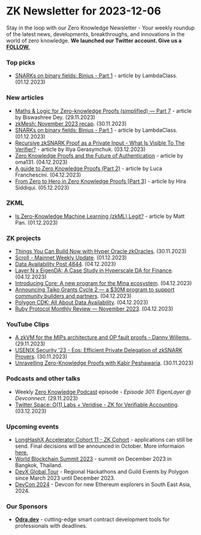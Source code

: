 # ZK Newsletter for 2023-12-06
Stay in the loop with our Zero Knowledge Newsletter - Your weekly roundup of the latest news, developments, breakthroughs, and innovations in the world of zero knowledge. **We launched our Twitter account. Give us a [FOLLOW.](https://twitter.com/ZKNewsletter)**

### Top picks
* [SNARKs on binary fields: Binius - Part 1](https://blog.lambdaclass.com/snarks-on-binary-fields-binius/) - article by LambdaClass. (01.12.2023)

### New articles 
* [Maths & Logic for Zero-knowledge Proofs (simplified) — Part 7](https://medium.com/@biswashreedey/maths-logic-for-zero-knowledge-proofs-simplified-part-7-3f3e713369b2) - article by Biswashree Dey. (29.11.2023)
* [zkMesh: November 2023 recap](https://zkmesh.substack.com/p/zkmesh-nov-2023-recap). (30.11.2023)
* [SNARKs on binary fields: Binius - Part 1](https://blog.lambdaclass.com/snarks-on-binary-fields-binius/) - article by LambdaClass. (01.12.2023)
* [Recursive zkSNARK Proof as a Private Input - What Is Visible To The Verifier?](https://illya.sh/blog/posts/zk-snarks-recursive-proof-private-intput-visibility/) - article by Illya Gerasymchuk. (03.12.2023)
* [Zero Knowledge Proofs and the Future of Authentication](https://hackernoon.com/zero-knowledge-proofs-and-the-future-of-authentication) - article by oma131. (04.12.2023)
* [A guide to Zero Knowledge Proofs (Part 2)](https://medium.com/@lucafra92/a-guide-to-zero-knowledge-proofs-part-2-7904dee9758d) - article by Luca Franchescini. (04.12.2023)
* [From Zero to Hero in Zero Knowledge Proofs [Part 3]](https://medium.com/@hira.siddiqui/course-lesson-3-from-zero-to-hero-in-zero-knowledge-proofs-390c7b3a14af) - article by Hira Siddiqui. (05.12.2023)

### ZKML
* [Is Zero-Knowledge Machine Learning (zkML) Legit?](https://medium.com/@matt-pan/is-zero-knowledge-machine-learning-zkml-legit-da312e46505f) - article by Matt Pan. (01.12.2023)

### ZK projects
* [Things You Can Build Now with Hyper Oracle zkOracles](https://mirror.xyz/hyperoracleblog.eth/AG3tFPgesKw4d0VnwPIYjjoOzVSoc3R4chKcyY4s0ks). (30.11.2023)
* [Scroll - Mainnet Weekly Update](https://twitter.com/Scroll_ZKP/status/1730709472405037506). (01.12.2023)
* [Data Availability Post 4844](https://scroll.io/blog/data-availability-4844). (04.12.2023)
* [Layer N x EigenDA: A Case Study in Hyperscale DA for Finance](https://www.blog.eigenlayer.xyz/eigenda-layer-n/). (04.12.2023)
* [Introducing Core: A new program for the Mina ecosystem](https://minaprotocol.com/blog/introducing-core-a-new-program-for-the-mina-ecosystem). (04.12.2023)
* [Announcing Taiko Grants Cycle 2 — a $30M program to support community builders and partners](https://taiko.mirror.xyz/7Xr2sbMEF8IDoNj03bJflb7z-ErmyCMTAb3L5ef2hfE/). (04.12.2023)
* [Polygon CDK: All About Data Availability](https://polygon.technology/blog/polygon-cdk-all-about-data-availability). (04.12.2023)
* [Ruby Protocol Monthly Review — November 2023](https://rubyprotocol.medium.com/ruby-protocol-monthly-review-november-2023-2783c34f1573). (04.12.2023)

### YouTube Clips
* [A zkVM for the MIPs architecture and OP fault proofs - Danny Willems ](https://www.youtube.com/watch?v=hR1lwvc3LBg). (29.11.2023)
* [USENIX Security '23 - Eos: Efficient Private Delegation of zkSNARK Provers](https://www.youtube.com/watch?v=kIdMXwua4uU). (30.11.2023)
* [Unravelling Zero-Knowledge Proofs with Kabir Peshawaria](https://www.youtube.com/watch?v=iy4-mftuYhU). (30.11.2023)

### Podcasts and other talks
* Weekly [Zero Knowledge Podcast](https://zeroknowledge.fm/301-2/) episode - *Episode 301: EigenLayer @ Devconnect*. (29.11.2023) 
* [Twitter Space: O(1) Labs + Veridise - ZK for Verifiable Accounting](https://www.youtube.com/watch?v=z-PWKDsd1oo). (03.12.2023)

### Upcoming events
* [LongHashX Accelerator Cohort 11 - ZK Cohort](https://longhashventures.typeform.com/ZKCohort?typeform-source=t.co) - applications can still be send. Final decisions will be announced in October. More informaion [here.](https://www.longhash.vc/accelerator/zk-accelerator/)
* [World Blockchain Summit 2023](https://www.worldblockchainsummit.com/events/bkk-dec-23) - summit on December 2023 in Bangkok, Thailand.
* [DevX Global Tour](https://polygon.technology/blog/polygon-labs-announces-devx-global-tour) - Regional Hackathons and Guild Events by Polygon since March 2023 until December 2023.
* [DevCon 2024](https://devcon.org/) - Devcon for new Ethereum explorers in South East Asia, 2024.

### Our Sponsors
* **[Odra.dev](https://odra.dev)** - cutting-edge smart contract development tools for professionals with deadlines.
